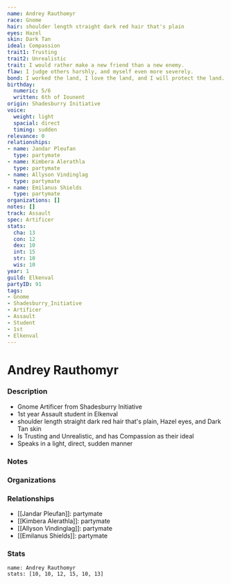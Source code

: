 ```yaml
---
name: Andrey Rauthomyr
race: Gnome
hair: shoulder length straight dark red hair that's plain
eyes: Hazel
skin: Dark Tan
ideal: Compassion
trait1: Trusting
trait2: Unrealistic
trait: I would rather make a new friend than a new enemy.
flaw: I judge others harshly, and myself even more severely.
bond: I worked the land, I love the land, and I will protect the land.
birthday:
  numeric: 5/6
  written: 6th of Iounent
origin: Shadesburry Initiative
voice:
  weight: light
  spacial: direct
  timing: sudden
relevance: 0
relationships:
- name: Jandar Pleufan
  type: partymate
- name: Kimbera Alerathla
  type: partymate
- name: Allyson Vindinglag
  type: partymate
- name: Emilanus Shields
  type: partymate
organizations: []
notes: []
track: Assault
spec: Artificer
stats:
  cha: 13
  con: 12
  dex: 10
  int: 15
  str: 10
  wis: 10
year: 1
guild: Elkenval
partyID: 91
tags:
- Gnome
- Shadesburry_Initiative
- Artificer
- Assault
- Student
- 1st
- Elkenval
---
```

# Andrey Rauthomyr
### Description
- Gnome Artificer from Shadesburry Initiative
- 1st year Assault student in Elkenval
- shoulder length straight dark red hair that's plain, Hazel eyes, and Dark Tan skin
- Is Trusting and Unrealistic, and has Compassion as their ideal
- Speaks in a light, direct, sudden manner

### Notes

### Organizations

### Relationships
- [[Jandar Pleufan]]: partymate
- [[Kimbera Alerathla]]: partymate
- [[Allyson Vindinglag]]: partymate
- [[Emilanus Shields]]: partymate

### Stats
```statblock
name: Andrey Rauthomyr
stats: [10, 10, 12, 15, 10, 13]
```